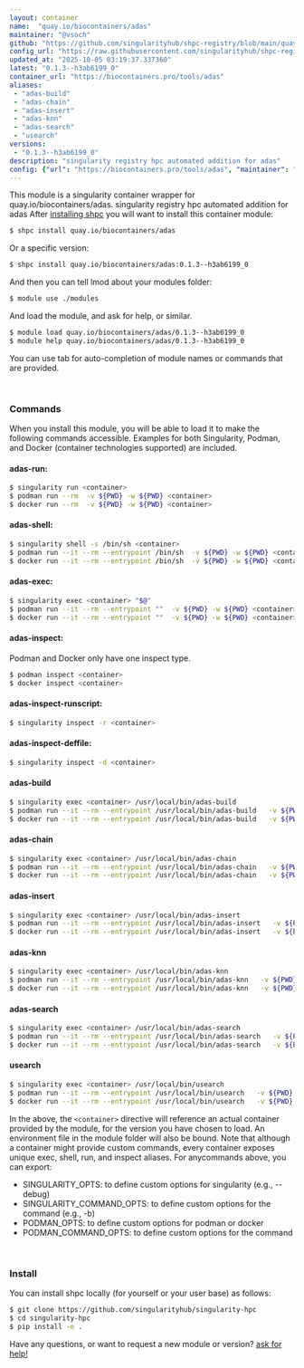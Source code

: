 ```yaml
---
layout: container
name:  "quay.io/biocontainers/adas"
maintainer: "@vsoch"
github: "https://github.com/singularityhub/shpc-registry/blob/main/quay.io/biocontainers/adas/container.yaml"
config_url: "https://raw.githubusercontent.com/singularityhub/shpc-registry/main/quay.io/biocontainers/adas/container.yaml"
updated_at: "2025-10-05 03:19:37.337360"
latest: "0.1.3--h3ab6199_0"
container_url: "https://biocontainers.pro/tools/adas"
aliases:
 - "adas-build"
 - "adas-chain"
 - "adas-insert"
 - "adas-knn"
 - "adas-search"
 - "usearch"
versions:
 - "0.1.3--h3ab6199_0"
description: "singularity registry hpc automated addition for adas"
config: {"url": "https://biocontainers.pro/tools/adas", "maintainer": "@vsoch", "description": "singularity registry hpc automated addition for adas", "latest": {"0.1.3--h3ab6199_0": "sha256:d64f28f6bcb567cef430e78bf80e741d7fbfd723fb533f17db6283e3a5294792"}, "tags": {"0.1.3--h3ab6199_0": "sha256:d64f28f6bcb567cef430e78bf80e741d7fbfd723fb533f17db6283e3a5294792"}, "docker": "quay.io/biocontainers/adas", "aliases": {"adas-build": "/usr/local/bin/adas-build", "adas-chain": "/usr/local/bin/adas-chain", "adas-insert": "/usr/local/bin/adas-insert", "adas-knn": "/usr/local/bin/adas-knn", "adas-search": "/usr/local/bin/adas-search", "usearch": "/usr/local/bin/usearch"}}
---
```


This module is a singularity container wrapper for quay.io/biocontainers/adas.
singularity registry hpc automated addition for adas
After [installing shpc](#install) you will want to install this container module:


```bash
$ shpc install quay.io/biocontainers/adas
```

Or a specific version:

```bash
$ shpc install quay.io/biocontainers/adas:0.1.3--h3ab6199_0
```

And then you can tell lmod about your modules folder:

```bash
$ module use ./modules
```

And load the module, and ask for help, or similar.

```bash
$ module load quay.io/biocontainers/adas/0.1.3--h3ab6199_0
$ module help quay.io/biocontainers/adas/0.1.3--h3ab6199_0
```

You can use tab for auto-completion of module names or commands that are provided.

<br>

### Commands

When you install this module, you will be able to load it to make the following commands accessible.
Examples for both Singularity, Podman, and Docker (container technologies supported) are included.

#### adas-run:

```bash
$ singularity run <container>
$ podman run --rm  -v ${PWD} -w ${PWD} <container>
$ docker run --rm  -v ${PWD} -w ${PWD} <container>
```

#### adas-shell:

```bash
$ singularity shell -s /bin/sh <container>
$ podman run --it --rm --entrypoint /bin/sh  -v ${PWD} -w ${PWD} <container>
$ docker run --it --rm --entrypoint /bin/sh  -v ${PWD} -w ${PWD} <container>
```

#### adas-exec:

```bash
$ singularity exec <container> "$@"
$ podman run --it --rm --entrypoint ""  -v ${PWD} -w ${PWD} <container> "$@"
$ docker run --it --rm --entrypoint ""  -v ${PWD} -w ${PWD} <container> "$@"
```

#### adas-inspect:

Podman and Docker only have one inspect type.

```bash
$ podman inspect <container>
$ docker inspect <container>
```

#### adas-inspect-runscript:

```bash
$ singularity inspect -r <container>
```

#### adas-inspect-deffile:

```bash
$ singularity inspect -d <container>
```


#### adas-build

```bash
$ singularity exec <container> /usr/local/bin/adas-build
$ podman run --it --rm --entrypoint /usr/local/bin/adas-build   -v ${PWD} -w ${PWD} <container> -c " $@"
$ docker run --it --rm --entrypoint /usr/local/bin/adas-build   -v ${PWD} -w ${PWD} <container> -c " $@"
```


#### adas-chain

```bash
$ singularity exec <container> /usr/local/bin/adas-chain
$ podman run --it --rm --entrypoint /usr/local/bin/adas-chain   -v ${PWD} -w ${PWD} <container> -c " $@"
$ docker run --it --rm --entrypoint /usr/local/bin/adas-chain   -v ${PWD} -w ${PWD} <container> -c " $@"
```


#### adas-insert

```bash
$ singularity exec <container> /usr/local/bin/adas-insert
$ podman run --it --rm --entrypoint /usr/local/bin/adas-insert   -v ${PWD} -w ${PWD} <container> -c " $@"
$ docker run --it --rm --entrypoint /usr/local/bin/adas-insert   -v ${PWD} -w ${PWD} <container> -c " $@"
```


#### adas-knn

```bash
$ singularity exec <container> /usr/local/bin/adas-knn
$ podman run --it --rm --entrypoint /usr/local/bin/adas-knn   -v ${PWD} -w ${PWD} <container> -c " $@"
$ docker run --it --rm --entrypoint /usr/local/bin/adas-knn   -v ${PWD} -w ${PWD} <container> -c " $@"
```


#### adas-search

```bash
$ singularity exec <container> /usr/local/bin/adas-search
$ podman run --it --rm --entrypoint /usr/local/bin/adas-search   -v ${PWD} -w ${PWD} <container> -c " $@"
$ docker run --it --rm --entrypoint /usr/local/bin/adas-search   -v ${PWD} -w ${PWD} <container> -c " $@"
```


#### usearch

```bash
$ singularity exec <container> /usr/local/bin/usearch
$ podman run --it --rm --entrypoint /usr/local/bin/usearch   -v ${PWD} -w ${PWD} <container> -c " $@"
$ docker run --it --rm --entrypoint /usr/local/bin/usearch   -v ${PWD} -w ${PWD} <container> -c " $@"
```



In the above, the `<container>` directive will reference an actual container provided
by the module, for the version you have chosen to load. An environment file in the
module folder will also be bound. Note that although a container
might provide custom commands, every container exposes unique exec, shell, run, and
inspect aliases. For anycommands above, you can export:

 - SINGULARITY_OPTS: to define custom options for singularity (e.g., --debug)
 - SINGULARITY_COMMAND_OPTS: to define custom options for the command (e.g., -b)
 - PODMAN_OPTS: to define custom options for podman or docker
 - PODMAN_COMMAND_OPTS: to define custom options for the command

<br>

### Install

You can install shpc locally (for yourself or your user base) as follows:

```bash
$ git clone https://github.com/singularityhub/singularity-hpc
$ cd singularity-hpc
$ pip install -e .
```

Have any questions, or want to request a new module or version? [ask for help!](https://github.com/singularityhub/singularity-hpc/issues)